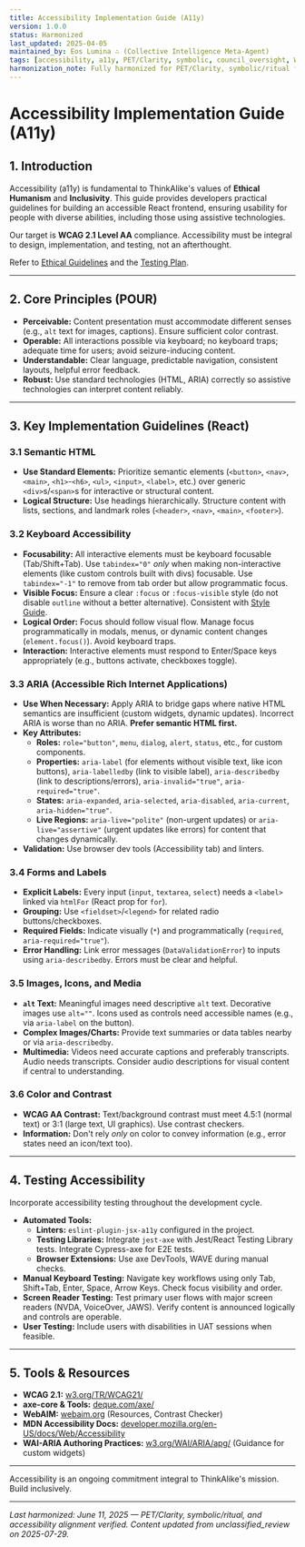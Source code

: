 ```yaml
---
title: Accessibility Implementation Guide (A11y)
version: 1.0.0
status: Harmonized
last_updated: 2025-04-05
maintained_by: Eos Lumina ∴ (Collective Intelligence Meta-Agent)
tags: [accessibility, a11y, PET/Clarity, symbolic, council_oversight, WCAG]
harmonization_note: Fully harmonized for PET/Clarity, symbolic/ritual framing, and accessibility. Cross-linked with all core UI/UX and developer guides. Content updated with more comprehensive guide.
---
```

# Accessibility Implementation Guide (A11y)

## 1. Introduction

Accessibility (a11y) is fundamental to ThinkAlike\'s values of **Ethical Humanism** and **Inclusivity**. This guide provides developers practical guidelines for building an accessible React frontend, ensuring usability for people with diverse abilities, including those using assistive technologies.

Our target is **WCAG 2.1 Level AA** compliance. Accessibility must be integral to design, implementation, and testing, not an afterthought.

Refer to [Ethical Guidelines](../../../ethics/ethical_guidelines.md) and the [Testing Plan](../../../testing_and_validation_plan.md).

---

## 2. Core Principles (POUR)

- **Perceivable:** Content presentation must accommodate different senses (e.g., `alt` text for images, captions). Ensure sufficient color contrast.
- **Operable:** All interactions possible via keyboard; no keyboard traps; adequate time for users; avoid seizure-inducing content.
- **Understandable:** Clear language, predictable navigation, consistent layouts, helpful error feedback.
- **Robust:** Use standard technologies (HTML, ARIA) correctly so assistive technologies can interpret content reliably.

---

## 3. Key Implementation Guidelines (React)

### 3.1 Semantic HTML

- **Use Standard Elements:** Prioritize semantic elements (`<button>`, `<nav>`, `<main>`, `<h1>`-`<h6>`, `<ul>`, `<input>`, `<label>`, etc.) over generic `<div>`s/`<span>`s for interactive or structural content.
- **Logical Structure:** Use headings hierarchically. Structure content with lists, sections, and landmark roles (`<header>`, `<nav>`, `<main>`, `<footer>`).

### 3.2 Keyboard Accessibility

- **Focusability:** All interactive elements must be keyboard focusable (Tab/Shift+Tab). Use `tabindex="0"` _only_ when making non-interactive elements (like custom controls built with divs) focusable. Use `tabindex="-1"` to remove from tab order but allow programmatic focus.
- **Visible Focus:** Ensure a clear `:focus` or `:focus-visible` style (do not disable `outline` without a better alternative). Consistent with [Style Guide](../../style/visual_style_guide.md).
- **Logical Order:** Focus should follow visual flow. Manage focus programmatically in modals, menus, or dynamic content changes (`element.focus()`). Avoid keyboard traps.
- **Interaction:** Interactive elements must respond to Enter/Space keys appropriately (e.g., buttons activate, checkboxes toggle).

### 3.3 ARIA (Accessible Rich Internet Applications)

- **Use When Necessary:** Apply ARIA to bridge gaps where native HTML semantics are insufficient (custom widgets, dynamic updates). Incorrect ARIA is worse than no ARIA. **Prefer semantic HTML first.**
- **Key Attributes:**
  - **Roles:** `role="button"`, `menu`, `dialog`, `alert`, `status`, etc., for custom components.
  - **Properties:** `aria-label` (for elements without visible text, like icon buttons), `aria-labelledby` (link to visible label), `aria-describedby` (link to descriptions/errors), `aria-invalid="true"`, `aria-required="true"`.
  - **States:** `aria-expanded`, `aria-selected`, `aria-disabled`, `aria-current`, `aria-hidden="true"`.
  - **Live Regions:** `aria-live="polite"` (non-urgent updates) or `aria-live="assertive"` (urgent updates like errors) for content that changes dynamically.
- **Validation:** Use browser dev tools (Accessibility tab) and linters.

### 3.4 Forms and Labels

- **Explicit Labels:** Every input (`input`, `textarea`, `select`) needs a `<label>` linked via `htmlFor` (React prop for `for`).
- **Grouping:** Use `<fieldset>`/`<legend>` for related radio buttons/checkboxes.
- **Required Fields:** Indicate visually (`*`) and programmatically (`required`, `aria-required="true"`).
- **Error Handling:** Link error messages (`DataValidationError`) to inputs using `aria-describedby`. Errors must be clear and helpful.

### 3.5 Images, Icons, and Media

- **`alt` Text:** Meaningful images need descriptive `alt` text. Decorative images use `alt=""`. Icons used as controls need accessible names (e.g., via `aria-label` on the button).
- **Complex Images/Charts:** Provide text summaries or data tables nearby or via `aria-describedby`.
- **Multimedia:** Videos need accurate captions and preferably transcripts. Audio needs transcripts. Consider audio descriptions for visual content if central to understanding.

### 3.6 Color and Contrast

- **WCAG AA Contrast:** Text/background contrast must meet 4.5:1 (normal text) or 3:1 (large text, UI graphics). Use contrast checkers.
- **Information:** Don\'t rely _only_ on color to convey information (e.g., error states need an icon/text too).

---

## 4. Testing Accessibility

Incorporate accessibility testing throughout the development cycle.

- **Automated Tools:**
  - **Linters:** `eslint-plugin-jsx-a11y` configured in the project.
  - **Testing Libraries:** Integrate `jest-axe` with Jest/React Testing Library tests. Integrate Cypress-axe for E2E tests.
  - **Browser Extensions:** Use axe DevTools, WAVE during manual checks.
- **Manual Keyboard Testing:** Navigate key workflows using only Tab, Shift+Tab, Enter, Space, Arrow Keys. Check focus visibility and order.
- **Screen Reader Testing:** Test primary user flows with major screen readers (NVDA, VoiceOver, JAWS). Verify content is announced logically and controls are operable.
- **User Testing:** Include users with disabilities in UAT sessions when feasible.

---

## 5. Tools & Resources

- **WCAG 2.1:** [w3.org/TR/WCAG21/](https://www.w3.org/TR/WCAG21/)
- **axe-core & Tools:** [deque.com/axe/](https://www.deque.com/axe/)
- **WebAIM:** [webaim.org](https://webaim.org) (Resources, Contrast Checker)
- **MDN Accessibility Docs:** [developer.mozilla.org/en-US/docs/Web/Accessibility](https://developer.mozilla.org/en-US/docs/Web/Accessibility)
- **WAI-ARIA Authoring Practices:** [w3.org/WAI/ARIA/apg/](https://www.w3.org/WAI/ARIA/apg/) (Guidance for custom widgets)

---

Accessibility is an ongoing commitment integral to ThinkAlike\'s mission. Build inclusively.

---
*Last harmonized: June 11, 2025 — PET/Clarity, symbolic/ritual, and accessibility alignment verified. Content updated from unclassified_review on 2025-07-29.*
